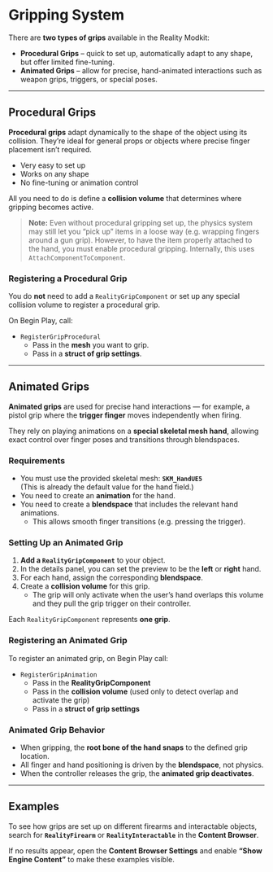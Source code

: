 # Gripping System

There are **two types of grips** available in the Reality Modkit:

- **Procedural Grips** – quick to set up, automatically adapt to any shape, but offer limited fine-tuning.  
- **Animated Grips** – allow for precise, hand-animated interactions such as weapon grips, triggers, or special poses.

---

## Procedural Grips

**Procedural grips** adapt dynamically to the shape of the object using its collision. They’re ideal for general props or objects where precise finger placement isn’t required.

- Very easy to set up  
- Works on any shape  
- No fine-tuning or animation control

All you need to do is define a **collision volume** that determines where gripping becomes active.

> **Note:** Even without procedural gripping set up, the physics system may still let you “pick up” items in a loose way (e.g. wrapping fingers around a gun grip). However, to have the item properly attached to the hand, you must enable procedural gripping. Internally, this uses `AttachComponentToComponent`.

### Registering a Procedural Grip

You do **not** need to add a `RealityGripComponent` or set up any special collision volume to register a procedural grip.

On Begin Play, call:

- `RegisterGripProcedural`  
    - Pass in the **mesh** you want to grip.  
    - Pass in a **struct of grip settings**.

---

## Animated Grips

**Animated grips** are used for precise hand interactions — for example, a pistol grip where the **trigger finger** moves independently when firing.

They rely on playing animations on a **special skeletal mesh hand**, allowing exact control over finger poses and transitions through blendspaces.

### Requirements

- You must use the provided skeletal mesh: **`SKM_HandUE5`**  
  (This is already the default value for the hand field.)
- You need to create an **animation** for the hand.
- You need to create a **blendspace** that includes the relevant hand animations.  
    - This allows smooth finger transitions (e.g. pressing the trigger).

### Setting Up an Animated Grip

1. **Add a `RealityGripComponent`** to your object.  
2. In the details panel, you can set the preview to be the **left** or **right** hand.  
3. For each hand, assign the corresponding **blendspace**.
4. Create a **collision volume** for this grip.  
    - The grip will only activate when the user’s hand overlaps this volume and they pull the grip trigger on their controller.

Each `RealityGripComponent` represents **one grip**.

### Registering an Animated Grip

To register an animated grip, on Begin Play call:

- `RegisterGripAnimation`  
  - Pass in the **RealityGripComponent**  
  - Pass in the **collision volume** (used only to detect overlap and activate the grip)  
  - Pass in a **struct of grip settings**

### Animated Grip Behavior

- When gripping, the **root bone of the hand snaps** to the defined grip location.  
- All finger and hand positioning is driven by the **blendspace**, not physics.
- When the controller releases the grip, the **animated grip deactivates**.

---

## Examples

To see how grips are set up on different firearms and interactable objects, search for **`RealityFirearm`** or **`RealityInteractable`** in the **Content Browser**.  

If no results appear, open the **Content Browser Settings** and enable **“Show Engine Content”** to make these examples visible.